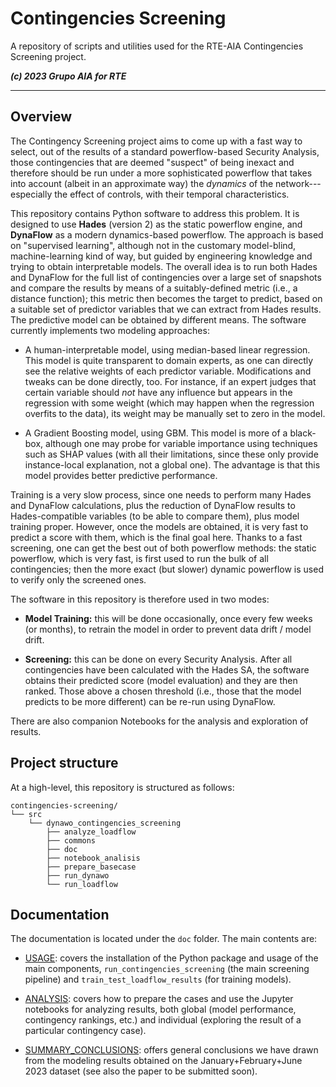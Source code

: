 
Contingencies Screening
=======================

A repository of scripts and utilities used for the RTE-AIA Contingencies Screening
project.

***(c) 2023 Grupo AIA for RTE***

-------------------------------------------------------------------------------

## Overview

The Contingency Screening project aims to come up with a fast way to select, out of the
results of a standard powerflow-based Security Analysis, those contingencies that are
deemed "suspect" of being inexact and therefore should be run under a more sophisticated
powerflow that takes into account (albeit in an approximate way) the _dynamics_ of the
network---especially the effect of controls, with their temporal characteristics.

This repository contains Python software to address this problem. It is designed to use
**Hades** (version 2) as the static powerflow engine, and **DynaFlow** as a modern
dynamics-based powerflow. The approach is based on "supervised learning", although not
in the customary model-blind, machine-learning kind of way, but guided by engineering
knowledge and trying to obtain interpretable models. The overall idea is to run both
Hades and DynaFlow for the full list of contingencies over a large set of snapshots and
compare the results by means of a suitably-defined metric (i.e., a distance function);
this metric then becomes the target to predict, based on a suitable set of predictor
variables that we can extract from Hades results. The predictive model can be obtained
by different means. The software currently implements two modeling approaches:

  * A human-interpretable model, using median-based linear regression. This model is
    quite transparent to domain experts, as one can directly see the relative weights of
    each predictor variable. Modifications and tweaks can be done directly, too. For
    instance, if an expert judges that certain variable should _not_ have any influence
    but appears in the regression with some weight (which may happen when the
    regression overfits to the data), its weight may be manually set to zero in the
    model.

  * A Gradient Boosting model, using GBM. This model is more of a black-box, although
    one may probe for variable importance using techniques such as SHAP values (with all
    their limitations, since these only provide instance-local explanation, not a global
    one). The advantage is that this model provides better predictive performance.


Training is a very slow process, since one needs to perform many Hades and DynaFlow
calculations, plus the reduction of DynaFlow results to Hades-compatible variables (to
be able to compare them), plus model training proper.  However, once the models are
obtained, it is very fast to predict a score with them, which is the final goal
here. Thanks to a fast screening, one can get the best out of both powerflow methods:
the static powerflow, which is very fast, is first used to run the bulk of all
contingencies; then the more exact (but slower) dynamic powerflow is used to verify only
the screened ones.

The software in this repository is therefore used in two modes:

  * **Model Training:** this will be done occasionally, once every few weeks (or
    months), to retrain the model in order to prevent data drift / model drift.

  * **Screening:** this can be done on every Security Analysis. After all contingencies
  have been calculated with the Hades SA, the software obtains their predicted score
  (model evaluation) and they are then ranked. Those above a chosen threshold (i.e.,
  those that the model predicts to be more different) can be re-run using DynaFlow.

There are also companion Notebooks for the analysis and exploration of results.



## Project structure

At a high-level, this repository is structured as follows:

[comment]: <> (tree view obtained with: tree -d -L 3 contingencies-screening)
```
contingencies-screening/
└── src
    └── dynawo_contingencies_screening
        ├── analyze_loadflow
        ├── commons
        ├── doc
        ├── notebook_analisis
        ├── prepare_basecase
        ├── run_dynawo
        └── run_loadflow
```



## Documentation

The documentation is located under the `doc` folder. The main contents are:

  * [USAGE](doc/user/USAGE.md): covers the installation of
    the Python package and usage of the main components, `run_contingencies_screening`
    (the main screening pipeline) and `train_test_loadflow_results` (for training
    models).

  * [ANALYSIS](doc/user/ANALYSIS.md): covers how to
    prepare the cases and use the Jupyter notebooks for analyzing results, both global
    (model performance, contingency rankings, etc.) and individual (exploring the result
    of a particular contingency case).

  * [SUMMARY_CONCLUSIONS](doc/user/SUMMARY_CONCLUSIONS.md):
    offers general conclusions we have drawn from the modeling results obtained on the
    January+February+June 2023 dataset (see also the paper to be submitted soon).

